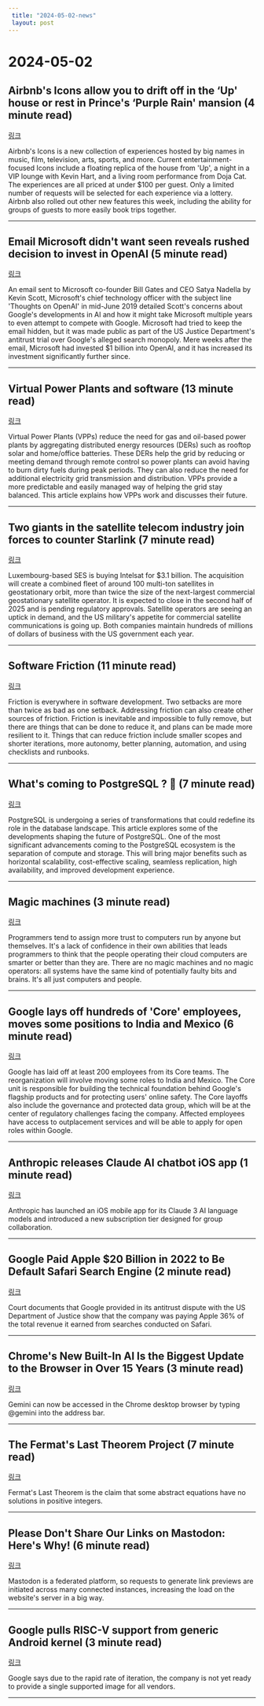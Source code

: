 ```yaml
---
 title: "2024-05-02-news"
 layout: post
---
```

<h1>2024-05-02</h1><h2>Airbnb's Icons allow you to drift off in the ‘Up' house or rest in Prince's ‘Purple Rain' mansion (4 minute read)</h2><p><a href="https://www.cnn.com/2024/05/01/entertainment/purple-rain-house-airbnb-icons-experiences/index.html?utm_source=tldrnewsletter">링크</a>  </p><p>Airbnb's Icons is a new collection of experiences hosted by big names in music, film, television, arts, sports, and more. Current entertainment-focused Icons include a floating replica of the house from 'Up', a night in a VIP lounge with Kevin Hart, and a living room performance from Doja Cat. The experiences are all priced at under $100 per guest. Only a limited number of requests will be selected for each experience via a lottery. Airbnb also rolled out other new features this week, including the ability for groups of guests to more easily book trips together. </p><hr /><h2>Email Microsoft didn't want seen reveals rushed decision to invest in OpenAI (5 minute read)</h2><p><a href="https://arstechnica.com/tech-policy/2024/05/email-microsoft-didnt-want-seen-reveals-rushed-decision-to-invest-in-openai/?utm_source=tldrnewsletter">링크</a>  </p><p>An email sent to Microsoft co-founder Bill Gates and CEO Satya Nadella by Kevin Scott, Microsoft's chief technology officer with the subject line 'Thoughts on OpenAI' in mid-June 2019 detailed Scott's concerns about Google's developments in AI and how it might take Microsoft multiple years to even attempt to compete with Google. Microsoft had tried to keep the email hidden, but it was made public as part of the US Justice Department's antitrust trial over Google's alleged search monopoly. Mere weeks after the email, Microsoft had invested $1 billion into OpenAI, and it has increased its investment significantly further since. </p><hr /><h2>Virtual Power Plants and software (13 minute read)</h2><p><a href="https://stephendeyoung.substack.com/p/virtual-power-plants-and-software?utm_source=tldrnewsletter">링크</a>  </p><p>Virtual Power Plants (VPPs) reduce the need for gas and oil-based power plants by aggregating distributed energy resources (DERs) such as rooftop solar and home/office batteries. These DERs help the grid by reducing or meeting demand through remote control so power plants can avoid having to burn dirty fuels during peak periods. They can also reduce the need for additional electricity grid transmission and distribution. VPPs provide a more predictable and easily managed way of helping the grid stay balanced. This article explains how VPPs work and discusses their future. </p><hr /><h2>Two giants in the satellite telecom industry join forces to counter Starlink (7 minute read)</h2><p><a href="https://arstechnica.com/space/2024/04/the-two-largest-geostationary-satellite-operators-will-become-one/?utm_source=tldrnewsletter">링크</a>  </p><p>Luxembourg-based SES is buying Intelsat for $3.1 billion. The acquisition will create a combined fleet of around 100 multi-ton satellites in geostationary orbit, more than twice the size of the next-largest commercial geostationary satellite operator. It is expected to close in the second half of 2025 and is pending regulatory approvals. Satellite operators are seeing an uptick in demand, and the US military's appetite for commercial satellite communications is going up. Both companies maintain hundreds of millions of dollars of business with the US government each year. </p><hr /><h2>Software Friction (11 minute read)</h2><p><a href="https://www.hillelwayne.com/post/software-friction/?utm_source=tldrnewsletter">링크</a>  </p><p>Friction is everywhere in software development. Two setbacks are more than twice as bad as one setback. Addressing friction can also create other sources of friction. Friction is inevitable and impossible to fully remove, but there are things that can be done to reduce it, and plans can be made more resilient to it. Things that can reduce friction include smaller scopes and shorter iterations, more autonomy, better planning, automation, and using checklists and runbooks. </p><hr /><h2>What's coming to PostgreSQL ? 🐘 (7 minute read)</h2><p><a href="https://dev.to/meteroid/the-elephant-in-the-room-what-future-for-postgresql--gcf?utm_source=tldrnewsletter">링크</a>  </p><p>PostgreSQL is undergoing a series of transformations that could redefine its role in the database landscape. This article explores some of the developments shaping the future of PostgreSQL. One of the most significant advancements coming to the PostgreSQL ecosystem is the separation of compute and storage. This will bring major benefits such as horizontal scalability, cost-effective scaling, seamless replication, high availability, and improved development experience. </p><hr /><h2>Magic machines (3 minute read)</h2><p><a href="https://world.hey.com/dhh/magic-machines-10c534bd?utm_source=tldrnewsletter">링크</a>  </p><p>Programmers tend to assign more trust to computers run by anyone but themselves. It's a lack of confidence in their own abilities that leads programmers to think that the people operating their cloud computers are smarter or better than they are. There are no magic machines and no magic operators: all systems have the same kind of potentially faulty bits and brains. It's all just computers and people. </p><hr /><h2>Google lays off hundreds of 'Core' employees, moves some positions to India and Mexico (6 minute read)</h2><p><a href="https://www.cnbc.com/2024/05/01/google-cuts-hundreds-of-core-workers-moves-jobs-to-india-mexico.html?utm_source=tldrnewsletter">링크</a>  </p><p>Google has laid off at least 200 employees from its Core teams. The reorganization will involve moving some roles to India and Mexico. The Core unit is responsible for building the technical foundation behind Google's flagship products and for protecting users' online safety. The Core layoffs also include the governance and protected data group, which will be at the center of regulatory challenges facing the company. Affected employees have access to outplacement services and will be able to apply for open roles within Google. </p><hr /><h2>Anthropic releases Claude AI chatbot iOS app (1 minute read)</h2><p><a href="https://arstechnica.com/information-technology/2024/05/anthropic-releases-claude-ai-chatbot-ios-app/?utm_source=tldrnewsletter">링크</a>  </p><p>Anthropic has launched an iOS mobile app for its Claude 3 AI language models and introduced a new subscription tier designed for group collaboration. </p><hr /><h2>Google Paid Apple $20 Billion in 2022 to Be Default Safari Search Engine (2 minute read)</h2><p><a href="https://www.macrumors.com/2024/05/01/google-default-search-engine-safari-20-billion/?utm_source=tldrnewsletter">링크</a>  </p><p>Court documents that Google provided in its antitrust dispute with the US Department of Justice show that the company was paying Apple 36% of the total revenue it earned from searches conducted on Safari. </p><hr /><h2>Chrome's New Built-In AI Is the Biggest Update to the Browser in Over 15 Years (3 minute read)</h2><p><a href="https://www.inverse.com/tech/google-chrome-gemini-ai-browser?utm_source=tldrnewsletter">링크</a>  </p><p>Gemini can now be accessed in the Chrome desktop browser by typing @gemini into the address bar. </p><hr /><h2>The Fermat's Last Theorem Project (7 minute read)</h2><p><a href="https://leanprover-community.github.io/blog/posts/FLT-announcement/?utm_source=tldrnewsletter">링크</a>  </p><p>Fermat's Last Theorem is the claim that some abstract equations have no solutions in positive integers. </p><hr /><h2>Please Don't Share Our Links on Mastodon: Here's Why! (6 minute read)</h2><p><a href="https://news.itsfoss.com/mastodon-link-problem/?utm_source=tldrnewsletter">링크</a>  </p><p>Mastodon is a federated platform, so requests to generate link previews are initiated across many connected instances, increasing the load on the website's server in a big way. </p><hr /><h2>Google pulls RISC-V support from generic Android kernel (3 minute read)</h2><p><a href="https://www.theregister.com/2024/05/01/riscv_support_android_pulled/?utm_source=tldrnewsletter">링크</a>  </p><p>Google says due to the rapid rate of iteration, the company is not yet ready to provide a single supported image for all vendors. </p><hr />